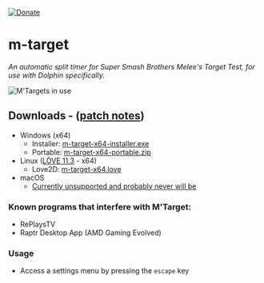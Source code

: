 [![Donate](https://img.shields.io/badge/Donate-PayPal-green.svg)](https://www.paypal.com/paypalme/bkacjios)

# m-target
*An automatic split timer for Super Smash Brothers Melee's Target Test, for use with Dolphin specifically.*

![M'Targets in use](https://i.imgur.com/D9h7HKJ.png)

## Downloads - ([patch notes](https://github.com/bkacjios/m-target/releases/latest))

* Windows (x64)
  - Installer: [m-target-x64-installer.exe](https://github.com/bkacjios/m-target/releases/latest/download/m-target-x64-installer.exe)
  - Portable: [m-target-x64-portable.zip](https://github.com/bkacjios/m-target/releases/latest/download/m-target-x64-portable.zip)
* Linux ([LÖVE 11.3](https://love2d.org/) - x64)
  - Love2D: [m-target-x64.love](https://github.com/bkacjios/m-target/releases/latest/download/m-target-x64.love)
* macOS
  - [Currently unsupported and probably never will be](https://github.com/bkacjios/m-overlay/issues/97)


### Known programs that interfere with M'Target:

* RePlaysTV
* Raptr Desktop App (AMD Gaming Evolved)

### Usage

- Access a settings menu by pressing the `escape` key
